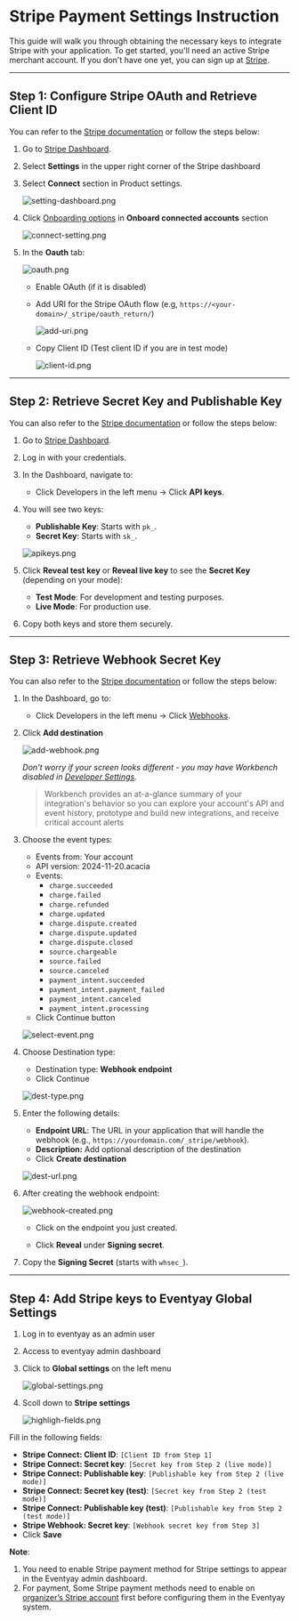 # Stripe Payment Settings Instruction

This guide will walk you through obtaining the necessary keys to integrate Stripe with your application.
To get started, you'll need an active Stripe merchant account.
If you don't have one yet, you can sign up at [Stripe](http://stripe.com/).

---

## Step 1: **Configure Stripe OAuth and Retrieve Client ID**

You can refer to the [Stripe documentation](https://docs.stripe.com/connect/oauth-standard-accounts#integrating-oauth)  or follow the steps below:

1. Go to [Stripe Dashboard](https://dashboard.stripe.com/).
2. Select **Settings** in the upper right corner of the Stripe dashboard
3. Select **Connect** section  in Product settings.

    ![setting-dashboard.png](images/setting-dashboard.png)

4. Click [Onboarding options](https://dashboard.stripe.com/settings/connect/onboarding-options/countries) in **Onboard connected accounts** section

    ![connect-setting.png](images/connect-setting.png)

5. In the **Oauth** tab:

    ![oauth.png](images/oauth.png)

    - Enable OAuth (if it is disabled)
    - Add URI for the Stripe OAuth flow (e.g, `https://<your-domain>/_stripe/oauth_return/`)

        ![add-uri.png](images/add-uri.png)

    - Copy Client ID (Test client ID if you are in test mode)

        ![client-id.png](images/client-id.png)

---

## Step 2: **Retrieve Secret Key and Publishable Key**

You can also refer to the [Stripe documentation](https://docs.stripe.com/keys) or follow the steps below:

1. Go to [Stripe Dashboard](https://dashboard.stripe.com/).
2. Log in with your credentials.
3. In the Dashboard, navigate to:
    - Click Developers in the left menu → Click **API keys**.
4. You will see two keys:
    - **Publishable Key**: Starts with `pk_`.
    - **Secret Key**: Starts with `sk_`.

    ![apikeys.png](images/apikeys.png)

5. Click **Reveal test key** or **Reveal live key** to see the **Secret Key** (depending on your mode):
    - **Test Mode**: For development and testing purposes.
    - **Live Mode**: For production use.

6. Copy both keys and store them securely.

---

## Step 3: **Retrieve Webhook Secret Key**

You can also refer to the [Stripe documentation](https://docs.stripe.com/webhooks) or follow the steps below:

1. In the Dashboard, go to:
    - Click Developers in the left menu → Click [Webhooks](https://dashboard.stripe.com/workbench/webhooks).
2. Click **Add destination**

    ![add-webhook.png](images/add-webhook.png)

    *Don't worry if your screen looks different - you may have Workbench disabled in [Developer Settings](https://dashboard.stripe.com/settings/developers).*
    > Workbench provides an at-a-glance summary of your integration's behavior so you can explore your account's API and event history, prototype and build new integrations, and receive critical account alerts

3. Choose the event types:
    - Events from: Your account
    - API version: 2024-11-20.acacia
    - Events:
        - `charge.succeeded`
        - `charge.failed`
        - `charge.refunded`
        - `charge.updated`
        - `charge.dispute.created`
        - `charge.dispute.updated`
        - `charge.dispute.closed`
        - `source.chargeable`
        - `source.failed`
        - `source.canceled`
        - `payment_intent.succeeded`
        - `payment_intent.payment_failed`
        - `payment_intent.canceled`
        - `payment_intent.processing`
    - Click Continue button

    ![select-event.png](images/select-event.png)

4. Choose Destination type:
    - Destination type: **Webhook endpoint**
    - Click Continue

    ![dest-type.png](images/dest-type.png)

5. Enter the following details:

    - **Endpoint URL**: The URL in your application that will handle the webhook (e.g., `https://yourdomain.com/_stripe/webhook`).
    - **Description:** Add optional description of the destination
    - Click **Create destination**

    ![dest-url.png](images/dest-url.png)

6. After creating the webhook endpoint:

    ![webhook-created.png](images/webhook-created.png)

    - Click on the endpoint you just created.

    - Click **Reveal** under **Signing secret**.

7. Copy the **Signing Secret** (starts with `whsec_`).

---

## **Step 4: Add Stripe keys to Eventyay Global Settings**

1. Log in to eventyay as an admin user
2. Access to eventyay admin dashboard
3. Click to **Global settings** on the left menu

    ![global-settings.png](images/global-settings.png)

4. Scoll down to **Stripe settings**

    ![highligh-fields.png](images/highligh-fields.png)

Fill in the following fields:

- **Stripe Connect: Client ID**: `[Client ID from Step 1]`
- **Stripe Connect: Secret key**: `[Secret key from Step 2 (live mode)]`
- **Stripe Connect: Publishable key**: `[Publishable key from Step 2 (live mode)]`
- **Stripe Connect: Secret key (test)**: `[Secret key from Step 2 (test mode)]`
- **Stripe Connect: Publishable key (test)**: `[Publishable key from Step 2 (test mode)]`
- **Stripe Webhook: Secret key**: `[Webhook secret key from Step 3]`
- Click **Save**

**Note**:

1. You need to enable Stripe payment method for Stripe settings to appear in the Eventyay admin dashboard.
2. For payment, Some Stripe payment methods need to enable on [organizer’s Stripe account](https://dashboard.stripe.com/settings/payments) first before configuring them in the Eventyay system.
